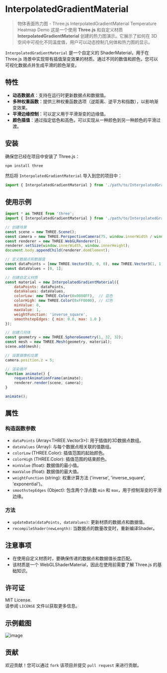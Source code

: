 # InterpolatedGradientMaterial
>
> 物体表面热力图 - Three.js InterpolatedGradientMaterial Temperature Heatmap Demo
> 这是一个使用 **Three.js** 和自定义材质 **InterpolatedGradientMaterial** 创建的热力图演示。它展示了如何在 3D 空间中可视化不同温度值，用户可以动态控制几何体和热力图的显示。

`InterpolatedGradientMaterial` 是一个自定义的 ShaderMaterial，用于在 Three.js 场景中实现带有插值渐变效果的材质。通过不同的数值和颜色，您可以可视化数据点并生成平滑的颜色渐变。

## 特性

- **动态数据点**：支持在运行时更新数据点和数据值。
- **多种权重函数**：提供三种权重函数选项（逆距离、逆平方和指数），以影响渐变效果。
- **平滑边缘控制**：可以定义用于平滑渐变的边缘值。
- **颜色插值**：通过指定低色和高色，可以实现从一种颜色到另一种颜色的平滑过渡。

## 安装

确保您已经在项目中安装了 Three.js：

```bash
npm install three
```

然后将 `InterpolatedGradientMaterial` 导入到您的项目中：

```javascript
import { InterpolatedGradientMaterial } from './path/to/InterpolatedGradientMaterial';
```

## 使用示例

```javascript
import * as THREE from 'three';
import { InterpolatedGradientMaterial } from './path/to/InterpolatedGradientMaterial';

// 创建场景
const scene = new THREE.Scene();
const camera = new THREE.PerspectiveCamera(75, window.innerWidth / window.innerHeight, 0.1, 1000);
const renderer = new THREE.WebGLRenderer();
renderer.setSize(window.innerWidth, window.innerHeight);
document.body.appendChild(renderer.domElement);

// 定义数据点和数据值
const dataPoints = [new THREE.Vector3(0, 0, 0), new THREE.Vector3(1, 1, 0)];
const dataValues = [0, 1];

// 创建自定义材质
const material = new InterpolatedGradientMaterial({
    dataPoints: dataPoints,
    dataValues: dataValues,
    colorLow: new THREE.Color(0x0000FF),  // 蓝色
    colorHigh: new THREE.Color(0xFF0000), // 红色
    minValue: 0,
    maxValue: 1,
    weightFunction: 'inverse_square',
    smoothstepEdges: { min: 0.0, max: 1.0 }
});

// 创建几何体
const geometry = new THREE.SphereGeometry(1, 32, 32);
const mesh = new THREE.Mesh(geometry, material);
scene.add(mesh);

// 设置摄像机位置
camera.position.z = 5;

// 渲染循环
function animate() {
    requestAnimationFrame(animate);
    renderer.render(scene, camera);
}

animate();
```

## 属性

### 构造函数参数

- `dataPoints` (Array<THREE.Vector3>): 用于插值的3D数据点数组。
- `dataValues` (Array<float>): 与每个数据点相关联的值数组。
- `colorLow` (THREE.Color): 插值范围的起始颜色。
- `colorHigh` (THREE.Color): 插值范围的结束颜色。
- `minValue` (float): 数据值的最小值。
- `maxValue` (float): 数据值的最大值。
- `weightFunction` (string): 权重计算方法 ('inverse', 'inverse_square', 'exponential')。
- `smoothstepEdges` (Object): 包含两个浮点数 `min` 和 `max`，用于控制渐变的平滑边缘。

### 方法

- `updateData(dataPoints, dataValues)`: 更新材质的数据点和数据值。
- `recompileShader(newLength)`: 当数据点的数量改变时，重新编译Shader。

## 注意事项

- 在使用自定义材质时，要确保传递的数据点和数据值长度匹配。
- 该材质是一个 WebGLShaderMaterial，因此在使用前需要了解 Three.js 的基础知识。

## 许可证

MIT License.  
请参阅 `LICENSE` 文件以获取更多信息。

## 示例截图
![image](https://github.com/user-attachments/assets/3be567e0-f7c3-4315-ad21-a5b9dcac8363)

## 贡献

欢迎贡献！您可以通过 `fork` 该项目并提交 `pull request` 来进行贡献。
